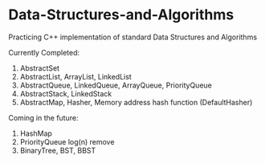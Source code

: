 Data-Structures-and-Algorithms
==============================

Practicing C++ implementation of standard Data Structures and Algorithms

Currently Completed:

1. AbstractSet
2. AbstractList, ArrayList, LinkedList
3. AbstractQueue, LinkedQueue, ArrayQueue, PriorityQueue
4. AbstractStack, LinkedStack
5. AbstractMap, Hasher, Memory address hash function (DefaultHasher)

Coming in the future:

1. HashMap
2. PriorityQueue log(n) remove
3. BinaryTree, BST, BBST
